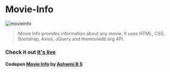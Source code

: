# Movie-Info
![movieinfo](https://user-images.githubusercontent.com/1991247/37414747-d96d57f8-27cf-11e8-984d-3a66b8be7707.jpg)

> Movie Info provides information about any movie. It uses HTML, CSS, Bootstrap, Axios, JQuery and themoviedb.org API.

### Check it out [It's live](https://ashwinibs.github.io/Movie-Info/)

#### Codepen [Movie Info](https://codepen.io/Astroid07/pen/aYdvWv/) by [Ashwini B S](https://codepen.io/Astroid07)

